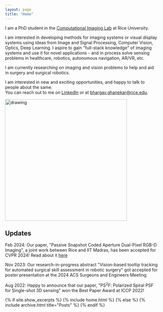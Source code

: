 ```yaml
---
layout: page
title: "Home"
---
```


I am a PhD student in the [Computational Imaging Lab](https://computationalimaging.rice.edu) at Rice University. 

I am interested in developing methods for imaging systems or visual display systems using ideas from Image and Signal Processing, Computer Vision, Optics, Deep Learning. I aspire to gain "full-stack knowledge" of imaging systems and use it for novel applications - and in process solve sensing problems in healthcare, robotics, autonomous navigation, AR/VR, etc.

I am currently researching on imaging and vision problems to help and aid in surgery and surgical robotics. 

I am interested in new and exciting opportunities, and happy to talk to people about the same.\
You can reach out to me on [LinkedIn](https://www.linkedin.com/in/bhargavghanekar) or at [bhargav.ghanekar@rice.edu](mailto:bhargav.ghanekar@rice.edu). 

<img src="/images/picture2.JPG" alt="drawing" width="400"/> 

## Updates
Feb 2024: Our paper, "Passive Snapshot Coded Aperture Dual-Pixel RGB-D Imaging", a joint work between Rice and IIT Madras, has been accepted for CVPR 2024! Read about it [here](/cads/)

Nov 2023: Our research-in-progress abstract "Vision-based tooltip tracking for automated surgical skill assessment in robotic surgery" got accepted for poster presentation at the 2024 ACS Surgeons and Engineers Meeting

Aug 2022: Happy to announce that our paper, "PS<sup>2</sup>F: Polarized Spiral PSF for Single-shot 3D sensing" won the Best Paper Award at ICCP 2022! 

{% if site.show_excerpts %}
  {% include home.html %}
{% else %}
  {% include archive.html title="Posts" %}
{% endif %}
